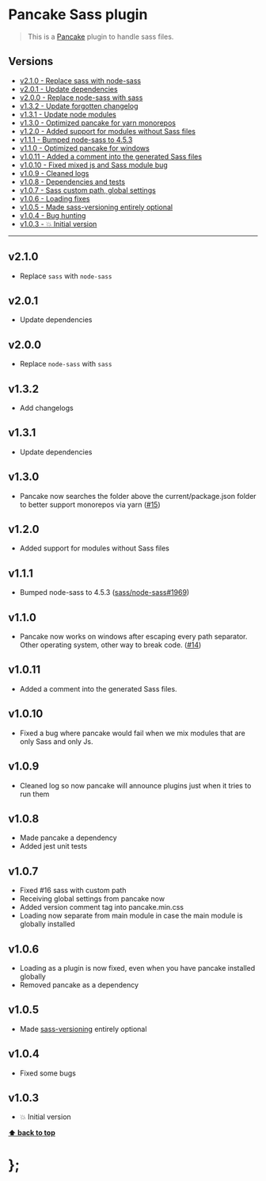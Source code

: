 Pancake Sass plugin
===================

> This is a [Pancake](https://github.com/govau/pancake) plugin to handle sass files.


## Versions

* [v2.1.0  - Replace sass with node-sass](v210)
* [v2.0.1  - Update dependencies](v201)
* [v2.0.0  - Replace node-sass with sass](v200)
* [v1.3.2  - Update forgotten changelog](v132)
* [v1.3.1  - Update node modules](v131)
* [v1.3.0  - Optimized pancake for yarn monorepos](v130)
* [v1.2.0  - Added support for modules without Sass files](v120)
* [v1.1.1  - Bumped node-sass to 4.5.3](v111)
* [v1.1.0  - Optimized pancake for windows](v110)
* [v1.0.11 - Added a comment into the generated Sass files](v1011)
* [v1.0.10 - Fixed mixed js and Sass module bug](v1010)
* [v1.0.9  - Cleaned logs](v109)
* [v1.0.8  - Dependencies and tests](v108)
* [v1.0.7  - Sass custom path, global settings](v107)
* [v1.0.6  - Loading fixes](v106)
* [v1.0.5  - Made sass-versioning entirely optional](v105)
* [v1.0.4  - Bug hunting](v104)
* [v1.0.3  - 💥 Initial version](v103)


----------------------------------------------------------------------------------------------------------------------------------------------------------------

## v2.1.0

- Replace `sass` with `node-sass`


## v2.0.1

- Update dependencies


## v2.0.0

- Replace `node-sass` with `sass`


## v1.3.2

- Add changelogs


## v1.3.1

- Update dependencies


## v1.3.0

- Pancake now searches the folder above the current/package.json folder to better support monorepos via yarn
	([#15](https://github.com/govau/pancake/issues/15))


## v1.2.0

- Added support for modules without Sass files


## v1.1.1

- Bumped node-sass to 4.5.3
	([sass/node-sass#1969](https://github.com/sass/node-sass/pull/1969))


## v1.1.0

- Pancake now works on windows after escaping every path separator. Other operating system, other way to break code.
	([#14](https://github.com/govau/pancake/issues/14))


## v1.0.11

- Added a comment into the generated Sass files.


## v1.0.10

- Fixed a bug where pancake would fail when we mix modules that are only Sass and only Js.


## v1.0.9

- Cleaned log so now pancake will announce plugins just when it tries to run them


## v1.0.8

- Made pancake a dependency
- Added jest unit tests


## v1.0.7

- Fixed #16 sass with custom path
- Receiving global settings from pancake now
- Added version comment tag into pancake.min.css
- Loading now separate from main module in case the main module is globally installed


## v1.0.6

- Loading as a plugin is now fixed, even when you have pancake installed globally
- Removed pancake as a dependency


## v1.0.5

- Made [sass-versioning](https://github.com/dominikwilkowski/sass-versioning) entirely optional


## v1.0.4

- Fixed some bugs


## v1.0.3

- 💥 Initial version


**[⬆ back to top](#contents)**


# };
